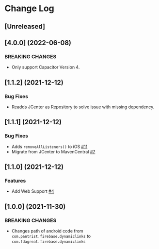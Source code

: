 # Change Log

## [Unreleased]

## [4.0.0] (2022-06-08)

### BREAKING CHANGES

- Only support Capacitor Version 4.


## [1.1.2] (2021-12-12)

### Bug Fixes

- Readds JCenter as Repository to solve issue with missing dependency.


## [1.1.1] (2021-12-12)

### Bug Fixes

- Adds `removeAllListeners()` to iOS [#11](https://github.com/Pantrist-dev/capacitor-firebase-dynamic-links/issues/11)
- Migrate from JCenter to MavenCentral [#7](https://github.com/Pantrist-dev/capacitor-firebase-dynamic-links/pull/7)

## [1.1.0] (2021-12-12)

### Features

- Add Web Support [#4](https://github.com/Pantrist-dev/capacitor-firebase-dynamic-links/pull/4)


## [1.0.0] (2021-11-30)

### BREAKING CHANGES

- Changes path of android code from `com.pantrist.firebase.dynamiclinks` to `com.fdagreat.firebase.dynamiclinks`
